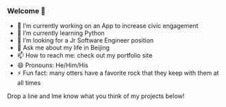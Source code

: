 ### Welcome 👋

- 🔭 I’m currently working on an App to increase civic engagement
- 🌱 I’m currently learning Python
- 🤔 I’m looking for a Jr Software Engineer position
- 💬 Ask me about my life in Beijing
- 📫 How to reach me: check out my portfolio site
- 😄 Pronouns: He/Him/His
- ⚡ Fun fact: many otters have a favorite rock that they keep with them at all times

Drop a line and lme know what you think of my projects below!
